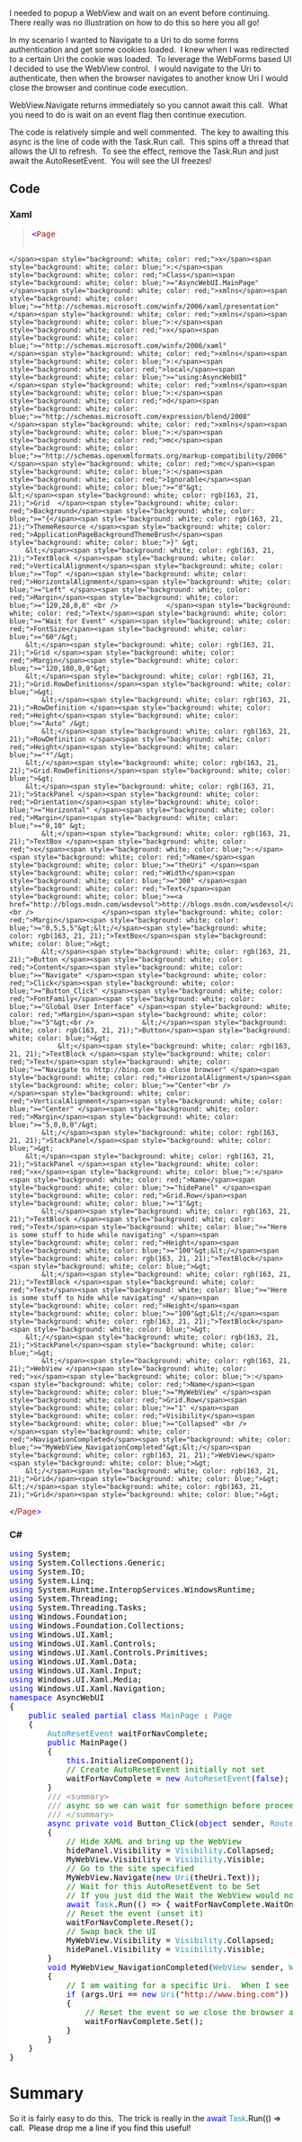 I needed to popup a WebView and wait on an event before continuing.&#160; There really was no illustration on how to do this so here you all go!

In my scenario I wanted to Navigate to a Uri to do some forms authentication and get some cookies loaded.&#160; I knew when I was redirected to a certain Uri the cookie was loaded.&#160; To leverage the WebForms based UI I decided to use the WebView control.&#160; I would navigate to the Uri to authenticate, then when the browser navigates to another know Uri I would close the browser and continue code execution.

WebView.Navigate returns immediately so you cannot await this call.&#160; What you need to do is wait on an event flag then continue execution.

The code is relatively simple and well commented.&#160; The key to awaiting this async is the line of code with the Task.Run call.&#160; This spins off a thread that allows the UI to refresh.&#160; To see the effect, remove the Task.Run and just await the AutoResetEvent.&#160; You will see the UI freezes!

## Code

### Xaml

> <pre class="code"><span style="background: white; color: blue;">&lt;</span><span style="background: white; color: rgb(163, 21, 21);">Page
    </span><span style="background: white; color: red;">x</span><span style="background: white; color: blue;">:</span><span style="background: white; color: red;">Class</span><span style="background: white; color: blue;">="AsyncWebUI.MainPage"
    </span><span style="background: white; color: red;">xmlns</span><span style="background: white; color: blue;">="http://schemas.microsoft.com/winfx/2006/xaml/presentation"
    </span><span style="background: white; color: red;">xmlns</span><span style="background: white; color: blue;">:</span><span style="background: white; color: red;">x</span><span style="background: white; color: blue;">="http://schemas.microsoft.com/winfx/2006/xaml"
    </span><span style="background: white; color: red;">xmlns</span><span style="background: white; color: blue;">:</span><span style="background: white; color: red;">local</span><span style="background: white; color: blue;">="using:AsyncWebUI"
    </span><span style="background: white; color: red;">xmlns</span><span style="background: white; color: blue;">:</span><span style="background: white; color: red;">d</span><span style="background: white; color: blue;">="http://schemas.microsoft.com/expression/blend/2008"
    </span><span style="background: white; color: red;">xmlns</span><span style="background: white; color: blue;">:</span><span style="background: white; color: red;">mc</span><span style="background: white; color: blue;">="http://schemas.openxmlformats.org/markup-compatibility/2006"
    </span><span style="background: white; color: red;">mc</span><span style="background: white; color: blue;">:</span><span style="background: white; color: red;">Ignorable</span><span style="background: white; color: blue;">="d"&gt;
    &lt;</span><span style="background: white; color: rgb(163, 21, 21);">Grid  </span><span style="background: white; color: red;">Background</span><span style="background: white; color: blue;">="{</span><span style="background: white; color: rgb(163, 21, 21);">ThemeResource </span><span style="background: white; color: red;">ApplicationPageBackgroundThemeBrush</span><span style="background: white; color: blue;">}" &gt;
        &lt;</span><span style="background: white; color: rgb(163, 21, 21);">TextBlock </span><span style="background: white; color: red;">VerticalAlignment</span><span style="background: white; color: blue;">="Top" </span><span style="background: white; color: red;">HorizontalAlignment</span><span style="background: white; color: blue;">="Left" </span><span style="background: white; color: red;">Margin</span><span style="background: white; color: blue;">="120,28,0,0" <br />            </span><span style="background: white; color: red;">Text</span><span style="background: white; color: blue;">="Wait for Event" </span><span style="background: white; color: red;">FontSize</span><span style="background: white; color: blue;">="60"/&gt;
        &lt;</span><span style="background: white; color: rgb(163, 21, 21);">Grid </span><span style="background: white; color: red;">Margin</span><span style="background: white; color: blue;">="120,100,0,0"&gt;
        &lt;</span><span style="background: white; color: rgb(163, 21, 21);">Grid.RowDefinitions</span><span style="background: white; color: blue;">&gt;
            &lt;</span><span style="background: white; color: rgb(163, 21, 21);">RowDefinition </span><span style="background: white; color: red;">Height</span><span style="background: white; color: blue;">="Auto" /&gt;
            &lt;</span><span style="background: white; color: rgb(163, 21, 21);">RowDefinition </span><span style="background: white; color: red;">Height</span><span style="background: white; color: blue;">="*"/&gt;
        &lt;/</span><span style="background: white; color: rgb(163, 21, 21);">Grid.RowDefinitions</span><span style="background: white; color: blue;">&gt;
        &lt;</span><span style="background: white; color: rgb(163, 21, 21);">StackPanel </span><span style="background: white; color: red;">Orientation</span><span style="background: white; color: blue;">="Horizontal" </span><span style="background: white; color: red;">Margin</span><span style="background: white; color: blue;">="0,10" &gt;
            &lt;</span><span style="background: white; color: rgb(163, 21, 21);">TextBox </span><span style="background: white; color: red;">x</span><span style="background: white; color: blue;">:</span><span style="background: white; color: red;">Name</span><span style="background: white; color: blue;">="theUri" </span><span style="background: white; color: red;">Width</span><span style="background: white; color: blue;">="300" </span><span style="background: white; color: red;">Text</span><span style="background: white; color: blue;">=<a href="http://blogs.msdn.com/wsdevsol">http://blogs.msdn.com/wsdevsol</a><br />                 </span><span style="background: white; color: red;">Margin</span><span style="background: white; color: blue;">="0,5,5,5"&gt;&lt;/</span><span style="background: white; color: rgb(163, 21, 21);">TextBox</span><span style="background: white; color: blue;">&gt;
            &lt;</span><span style="background: white; color: rgb(163, 21, 21);">Button </span><span style="background: white; color: red;">Content</span><span style="background: white; color: blue;">="Navigate" </span><span style="background: white; color: red;">Click</span><span style="background: white; color: blue;">="Button_Click" </span><span style="background: white; color: red;">FontFamily</span><span style="background: white; color: blue;">="Global User Interface" </span><span style="background: white; color: red;">Margin</span><span style="background: white; color: blue;">="5"&gt;<br />            &lt;/</span><span style="background: white; color: rgb(163, 21, 21);">Button</span><span style="background: white; color: blue;">&gt;
                &lt;</span><span style="background: white; color: rgb(163, 21, 21);">TextBlock </span><span style="background: white; color: red;">Text</span><span style="background: white; color: blue;">="Navigate to http://bing.com to close browser" </span><span style="background: white; color: red;">HorizontalAlignment</span><span style="background: white; color: blue;">="Center"<br />                 </span><span style="background: white; color: red;">VerticalAlignment</span><span style="background: white; color: blue;">="Center" </span><span style="background: white; color: red;">Margin</span><span style="background: white; color: blue;">="5,0,0,0"/&gt;
            &lt;/</span><span style="background: white; color: rgb(163, 21, 21);">StackPanel</span><span style="background: white; color: blue;">&gt;
        &lt;</span><span style="background: white; color: rgb(163, 21, 21);">StackPanel </span><span style="background: white; color: red;">x</span><span style="background: white; color: blue;">:</span><span style="background: white; color: red;">Name</span><span style="background: white; color: blue;">="hidePanel" </span><span style="background: white; color: red;">Grid.Row</span><span style="background: white; color: blue;">="1"&gt;
            &lt;</span><span style="background: white; color: rgb(163, 21, 21);">TextBlock </span><span style="background: white; color: red;">Text</span><span style="background: white; color: blue;">="Here is some stuff to hide while navigating" </span><span style="background: white; color: red;">Height</span><span style="background: white; color: blue;">="100"&gt;&lt;/</span><span style="background: white; color: rgb(163, 21, 21);">TextBlock</span><span style="background: white; color: blue;">&gt;
            &lt;</span><span style="background: white; color: rgb(163, 21, 21);">TextBlock </span><span style="background: white; color: red;">Text</span><span style="background: white; color: blue;">="Here is some stuff to hide while navigating" </span><span style="background: white; color: red;">Height</span><span style="background: white; color: blue;">="100"&gt;&lt;/</span><span style="background: white; color: rgb(163, 21, 21);">TextBlock</span><span style="background: white; color: blue;">&gt;
        &lt;/</span><span style="background: white; color: rgb(163, 21, 21);">StackPanel</span><span style="background: white; color: blue;">&gt;
            &lt;</span><span style="background: white; color: rgb(163, 21, 21);">WebView </span><span style="background: white; color: red;">x</span><span style="background: white; color: blue;">:</span><span style="background: white; color: red;">Name</span><span style="background: white; color: blue;">="MyWebView" </span><span style="background: white; color: red;">Grid.Row</span><span style="background: white; color: blue;">="1" </span><span style="background: white; color: red;">Visibility</span><span style="background: white; color: blue;">="Collapsed" <br />              </span><span style="background: white; color: red;">NavigationCompleted</span><span style="background: white; color: blue;">="MyWebView_NavigationCompleted"&gt;&lt;/</span><span style="background: white; color: rgb(163, 21, 21);">WebView</span><span style="background: white; color: blue;">&gt;
        &lt;/</span><span style="background: white; color: rgb(163, 21, 21);">Grid</span><span style="background: white; color: blue;">&gt;
    &lt;/</span><span style="background: white; color: rgb(163, 21, 21);">Grid</span><span style="background: white; color: blue;">&gt;
&lt;/</span><span style="background: white; color: rgb(163, 21, 21);">Page</span><span style="background: white; color: blue;">&gt;
</span></pre>

### C#

<pre class="code"><span style="background: white; color: blue;">using </span><span style="background: white; color: black;">System;
</span><span style="background: white; color: blue;">using </span><span style="background: white; color: black;">System.Collections.Generic;
</span><span style="background: white; color: blue;">using </span><span style="background: white; color: black;">System.IO;
</span><span style="background: white; color: blue;">using </span><span style="background: white; color: black;">System.Linq;
</span><span style="background: white; color: blue;">using </span><span style="background: white; color: black;">System.Runtime.InteropServices.WindowsRuntime;
</span><span style="background: white; color: blue;">using </span><span style="background: white; color: black;">System.Threading;
</span><span style="background: white; color: blue;">using </span><span style="background: white; color: black;">System.Threading.Tasks;
</span><span style="background: white; color: blue;">using </span><span style="background: white; color: black;">Windows.Foundation;
</span><span style="background: white; color: blue;">using </span><span style="background: white; color: black;">Windows.Foundation.Collections;
</span><span style="background: white; color: blue;">using </span><span style="background: white; color: black;">Windows.UI.Xaml;
</span><span style="background: white; color: blue;">using </span><span style="background: white; color: black;">Windows.UI.Xaml.Controls;
</span><span style="background: white; color: blue;">using </span><span style="background: white; color: black;">Windows.UI.Xaml.Controls.Primitives;
</span><span style="background: white; color: blue;">using </span><span style="background: white; color: black;">Windows.UI.Xaml.Data;
</span><span style="background: white; color: blue;">using </span><span style="background: white; color: black;">Windows.UI.Xaml.Input;
</span><span style="background: white; color: blue;">using </span><span style="background: white; color: black;">Windows.UI.Xaml.Media;
</span><span style="background: white; color: blue;">using </span><span style="background: white; color: black;">Windows.UI.Xaml.Navigation;
</span><span style="background: white; color: blue;">namespace </span><span style="background: white; color: black;">AsyncWebUI
{
    </span><span style="background: white; color: blue;">public sealed partial class </span><span style="background: white; color: rgb(43, 145, 175);">MainPage </span><span style="background: white; color: black;">: </span><span style="background: white; color: rgb(43, 145, 175);">Page
    </span><span style="background: white; color: black;">{
        </span><span style="background: white; color: rgb(43, 145, 175);">AutoResetEvent </span><span style="background: white; color: black;">waitForNavComplete;
        </span><span style="background: white; color: blue;">public </span><span style="background: white; color: black;">MainPage()
        {
            </span><span style="background: white; color: blue;">this</span><span style="background: white; color: black;">.InitializeComponent();
            </span><span style="background: white; color: green;">// Create AutoResetEvent initially not set
            </span><span style="background: white; color: black;">waitForNavComplete = </span><span style="background: white; color: blue;">new </span><span style="background: white; color: rgb(43, 145, 175);">AutoResetEvent</span><span style="background: white; color: black;">(</span><span style="background: white; color: blue;">false</span><span style="background: white; color: black;">);
        }
        </span><span style="background: white; color: gray;">/// &lt;summary&gt;
        /// </span><span style="background: white; color: green;">async so we can wait for somethign before proceeding (whatever that may be)
        </span><span style="background: white; color: gray;">/// &lt;/summary&gt;
        </span><span style="background: white; color: blue;">async private void </span><span style="background: white; color: black;">Button_Click(</span><span style="background: white; color: blue;">object </span><span style="background: white; color: black;">sender, </span><span style="background: white; color: rgb(43, 145, 175);">RoutedEventArgs </span><span style="background: white; color: black;">e)
        {
            </span><span style="background: white; color: green;">// Hide XAML and bring up the WebView
            </span><span style="background: white; color: black;">hidePanel.Visibility = </span><span style="background: white; color: rgb(43, 145, 175);">Visibility</span><span style="background: white; color: black;">.Collapsed;
            MyWebView.Visibility = </span><span style="background: white; color: rgb(43, 145, 175);">Visibility</span><span style="background: white; color: black;">.Visible;
            </span><span style="background: white; color: green;">// Go to the site specified
            </span><span style="background: white; color: black;">MyWebView.Navigate(</span><span style="background: white; color: blue;">new </span><span style="background: white; color: rgb(43, 145, 175);">Uri</span><span style="background: white; color: black;">(theUri.Text));
            </span><span style="background: white; color: green;">// Wait for this AutoResetEvent to be Set
            // If you just did the Wait the WebView would not come up and the UI would freeze
            </span><span style="background: white; color: blue;">await </span><span style="background: white; color: rgb(43, 145, 175);">Task</span><span style="background: white; color: black;">.Run(() =&gt; { waitForNavComplete.WaitOne(); });
            </span><span style="background: white; color: green;">// Reset the event (unset it)
            </span><span style="background: white; color: black;">waitForNavComplete.Reset();
            </span><span style="background: white; color: green;">// Swap back the UI
            </span><span style="background: white; color: black;">MyWebView.Visibility = </span><span style="background: white; color: rgb(43, 145, 175);">Visibility</span><span style="background: white; color: black;">.Collapsed;
            hidePanel.Visibility = </span><span style="background: white; color: rgb(43, 145, 175);">Visibility</span><span style="background: white; color: black;">.Visible;
        }
        </span><span style="background: white; color: blue;">void </span><span style="background: white; color: black;">MyWebView_NavigationCompleted(</span><span style="background: white; color: rgb(43, 145, 175);">WebView </span><span style="background: white; color: black;">sender, </span><span style="background: white; color: rgb(43, 145, 175);">WebViewNavigationCompletedEventArgs </span><span style="background: white; color: black;">args)
        {
            </span><span style="background: white; color: green;">// I am waiting for a specific Uri.  When I see it...
            </span><span style="background: white; color: blue;">if </span><span style="background: white; color: black;">(args.Uri == </span><span style="background: white; color: blue;">new </span><span style="background: white; color: rgb(43, 145, 175);">Uri</span><span style="background: white; color: black;">(</span><span style="background: white; color: rgb(163, 21, 21);">"http://www.bing.com"</span><span style="background: white; color: black;">))
            {
                </span><span style="background: white; color: green;">// Reset the event so we close the browser and bring up the old XAML
                </span><span style="background: white; color: black;">waitForNavComplete.Set();
            }
        }
    }
}
</span></pre>

# Summary

So it is fairly easy to do this.&#160; The trick is really in the <span style="background: white; color: green;"></span><span style="background: white; color: blue;">await </span><span style="background: white; color: rgb(43, 145, 175);">Task</span><span style="background: white; color: black;">.Run(() =>&#160;&#160; call.&#160; Please drop me a line if you find this useful!</span>